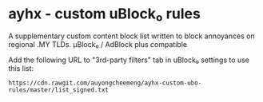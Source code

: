 # ayhx - custom uBlock₀ rules

A supplementary custom content block list written to block annoyances on regional .MY TLDs. μBlock₀ / AdBlock plus compatible

Add the following URL to "3rd-party filters" tab in uBlock₀ settings to use this list:

`https://cdn.rawgit.com/auyongcheemeng/ayhx-custom-ubo-rules/master/list_signed.txt`
